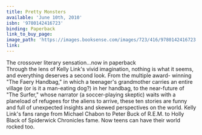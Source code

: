 ```yaml
---
title: Pretty Monsters
available: 'June 10th, 2010'
isbn: '9780142416723'
binding: Paperback
link_to_buy_page:
image_path: 'https://images.booksense.com/images/723/416/9780142416723.jpg'
link:
---
```



The crossover literary sensation...now in paperback&nbsp;
<br>Through the lens of Kelly Link's vivid imagination, nothing is what it seems, and everything deserves a second look. From the multiple award- winning "The Faery Handbag," in which a teenager's grandmother carries an entire village (or is it a man-eating dog?) in her handbag, to the near-future of "The Surfer," whose narrator (a soccer-playing skeptic) waits with a planeload of refugees for the aliens to arrive, these ten stories are funny and full of unexpected insights and skewed perspectives on the world. Kelly Link's fans range from Michael Chabon to Peter Buck of R.E.M. to Holly Black of Spiderwick Chronicles fame. Now teens can have their world rocked too.